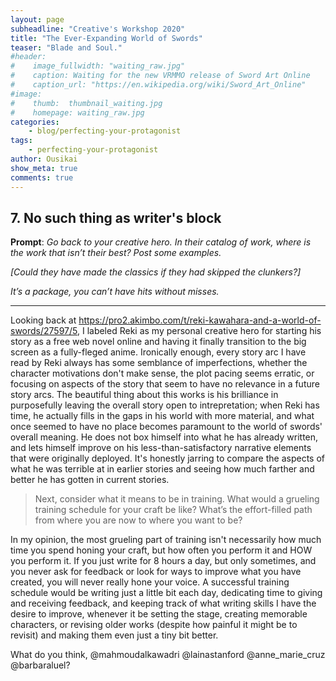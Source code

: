 ```yaml
---
layout: page
subheadline: "Creative's Workshop 2020"
title: "The Ever-Expanding World of Swords"
teaser: "Blade and Soul."
#header:
#    image_fullwidth: "waiting_raw.jpg"
#    caption: Waiting for the new VRMMO release of Sword Art Online
#    caption_url: "https://en.wikipedia.org/wiki/Sword_Art_Online"
#image:
#    thumb:  thumbnail_waiting.jpg
#    homepage: waiting_raw.jpg
categories:
    - blog/perfecting-your-protagonist
tags:
    - perfecting-your-protagonist
author: Ousikai
show_meta: true
comments: true
---
```

## 7. No such thing as writer's block

**Prompt**: *Go back to your creative hero. In their catalog of work, where is the work that isn’t their best? Post some examples.*

*[Could they have made the classics if they had skipped the clunkers?]* 

*It’s a package, you can’t have hits without misses.*

-----


Looking back at https://pro2.akimbo.com/t/reki-kawahara-and-a-world-of-swords/27597/5, I labeled Reki as my personal creative hero for starting his story as a free web novel online and having it finally transition to the big screen as a fully-fleged anime. Ironically enough, every story arc I have read by Reki always has some semblance of imperfections, whether the character motivations don't make sense, the plot pacing seems erratic, or focusing on aspects of the story that seem to have no relevance in a future story arcs. The beautiful thing about this works is his brilliance in purposefully leaving the overall story open to intrepretation; when Reki has time, he actually fills in the gaps in his world with more material, and what once seemed to have no place becomes paramount to the world of swords' overall meaning. He does not box himself into what he has already written, and lets himself improve on his less-than-satisfactory narrative elements that were originally deployed. It's honestly jarring to compare the aspects of what he was terrible at in earlier stories and seeing how much farther and better he has gotten in current stories. 

> Next, consider what it means to be in training. What would a grueling training schedule for your craft be like? What’s the effort-filled path from where you are now to where you want to be?

In my opinion, the most grueling part of training isn't necessarily how much time you spend honing your craft, but how often you perform it and HOW you perform it. If you just write for 8 hours a day, but only sometimes, and you never ask for feedback or look for ways to improve what you have created, you will never really hone your voice. A successful training schedule would be writing just a little bit each day, dedicating time to giving and receiving feedback, and keeping track of what writing skills I have the desire to improve, whenever it be setting the stage, creating memorable characters, or revising older works (despite how painful it might be to revisit) and making them even just a tiny bit better.

What do you think, @mahmoudalkawadri @lainastanford @anne_marie_cruz @barbaraluel?